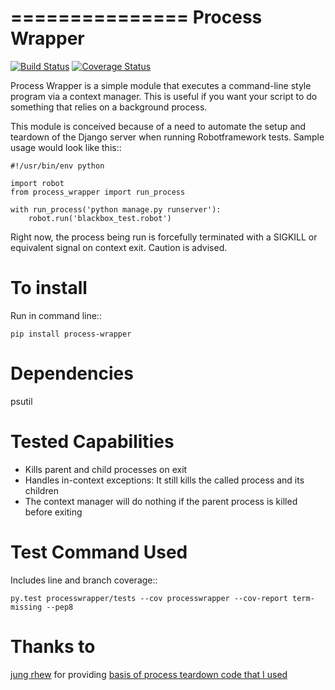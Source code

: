 ===============
Process Wrapper
===============

[![Build Status](https://travis-ci.org/marc-lopez/process-wrapper.svg?branch=master)](https://travis-ci.org/marc-lopez/process-wrapper)
[![Coverage Status](https://coveralls.io/repos/marc-lopez/process-wrapper/badge.svg?branch=master)](https://coveralls.io/r/marc-lopez/process-wrapper?branch=master)

Process Wrapper is a simple module that executes a command-line style
program via a context manager. This is useful if you want your script
to do something that relies on a background process.

This module is conceived because of a need to automate the setup and
teardown of the Django server when running Robotframework tests. Sample
usage would look like this::

    #!/usr/bin/env python

    import robot
    from process_wrapper import run_process

    with run_process('python manage.py runserver'):
        robot.run('blackbox_test.robot')

Right now, the process being run is forcefully terminated with a SIGKILL
or equivalent signal on context exit. Caution is advised.

To install
==========
Run in command line::

    pip install process-wrapper

Dependencies
============
psutil

Tested Capabilities
===================
- Kills parent and child processes on exit
- Handles in-context exceptions: It still kills the called process and
its children
- The context manager will do nothing if the parent process is killed
before exiting

Test Command Used
=================
Includes line and branch coverage::

    py.test processwrapper/tests --cov processwrapper --cov-report term-missing --pep8


Thanks to
=========
[jung rhew](http://stackoverflow.com/users/821632/jung-rhew) for providing 
[basis of process teardown code that I used](http://stackoverflow.com/a/27034438>)